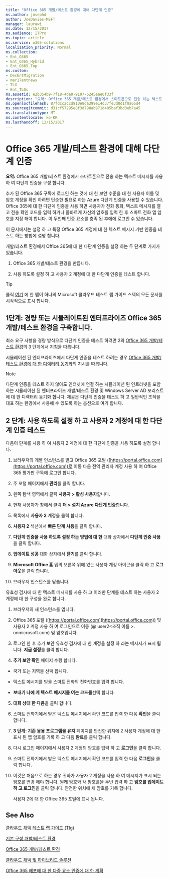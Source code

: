 ```yaml
---
title: "Office 365 개발/테스트 환경에 대해 다단계 인증"
ms.author: josephd
author: JoeDavies-MSFT
manager: laurawi
ms.date: 12/15/2017
ms.audience: ITPro
ms.topic: article
ms.service: o365-solutions
localization_priority: Normal
ms.collection:
- Ent_O365
- Ent_O365_Hybrid
- Ent_O365_Top
ms.custom:
- DecEntMigration
- mar17entnews
- TLG
- Ent_TLGs
ms.assetid: e2b354b9-7f18-4da0-9107-6245eae0f33f
description: "요약: Office 365 개발/테스트 환경에서 스마트폰으로 전송 하는 텍스트 메시지를 사용 하 여 다단계 인증을 구성 합니다."
ms.openlocfilehash: 87fdcc2ccd910e8da399e14d37fe3d0d1f0a66d4
ms.sourcegitcommit: d31cf57295e8f3d798ab971d405baf3bd3eb7a45
ms.translationtype: MT
ms.contentlocale: ko-KR
ms.lasthandoff: 12/15/2017
---
```

# <a name="multi-factor-authentication-for-your-office-365-devtest-environment"></a>Office 365 개발/테스트 환경에 대해 다단계 인증

 **요약:** Office 365 개발/테스트 환경에서 스마트폰으로 전송 하는 텍스트 메시지를 사용 하 여 다단계 인증을 구성 합니다.
  
추가 된 Office 365 구독에 로그인 하는 것에 대 한 보안 수준을 대 한 사용자 이름 및 암호 계정을 확인 하려면 단순한 필요로 하는 Azure 다단계 인증을 사용할 수 있습니다. Office 365에 대 한 다단계 인증을 사용 하면 사용자가 전화 통화, 텍스트 메시지를 열고 전송 확인 코드를 입력 하거나 올바르게 자신의 암호를 입력 한 후 스마트 전화 앱 암호를 지정 해야 합니다. 이 두번째 인증 요소를 충족 된 후에에 로그인 수 있습니다. 
  
이 문서에서는 설정 하 고 특정 Office 365 계정에 대 한 텍스트 메시지 기반 인증을 테스트 하는 방법에 설명 합니다.
  
개발/테스트 환경에서 Office 365에 대 한 다단계 인증을 설정 하는 두 단계로 가지가 있습니다.
  
1. Office 365 개발/테스트 환경을 만듭니다.
    
2. 사용 하도록 설정 하 고 사용자 2 계정에 대 한 다단계 인증을 테스트 합니다.
    
> [!TIP]
> 클릭 [여기](http://aka.ms/catlgstack) 에 한 맵이 하나의 Microsoft 클라우드 테스트 랩 가이드 스택의 모든 문서를 시각적으로 표시 합니다.
  
## <a name="phase-1-build-out-your-lightweight-or-simulated-enterprise-office-365-devtest-environment"></a>1단계: 경량 또는 시뮬레이트된 엔터프라이즈 Office 365 개발/테스트 환경을 구축합니다.

최소 요구 사항을 경량 방식으로 다단계 인증을 테스트 하려면 2와 [Office 365 개발/테스트 환경](office-365-dev-test-environment.md)의 3 단계에서 지침을 따릅니다.
  
시뮬레이션 된 엔터프라이즈에서 다단계 인증을 테스트 하려는 경우 [Office 365 개발/테스트 환경에 대 한 디렉터리 동기화](dirsync-for-your-office-365-dev-test-environment.md)의 지시를 따릅니다.
  
> [!NOTE]
> 다단계 인증을 테스트 하지 않아도 인터넷에 연결 하는 시뮬레이션 된 인트라넷을 포함 하는 시뮬레이션 된 엔터프라이즈 개발/테스트 환경 및 Windows Server AD 포리스트에 대 한 디렉터리 동기화 합니다. 제공은 다단계 인증을 테스트 하 고 일반적인 조직을 대표 하는 환경에서 사용해 수 있도록 하는 옵션으로 여기 합니다. 
  
## <a name="phase-2-enable-and-test-multi-factor-authentication-for-the-user-2-account"></a>2 단계: 사용 하도록 설정 하 고 사용자 2 계정에 대 한 다단계 인증 테스트

다음이 단계를 사용 하 여 사용자 2 계정에 대 한 다단계 인증을 사용 하도록 설정 합니다.
  
1. 브라우저의 개별 인스턴스를 열고 Office 365 포털 ([https://portal.office.com](https://portal.office.com))로 이동 다음 전역 관리자 계정 사용 하 여 Office 365 평가판 구독에 로그인 합니다.
    
2. 주 포털 페이지에서 **관리**를 클릭 합니다.
    
3. 왼쪽 탐색 영역에서 클릭 **사용자 > 활성 사용자**합니다.
    
4. 현재 사용자가 창에서 클릭 **더 > 설치 Azure 다단계 인증**합니다.
    
5. 목록에서 **사용자 2** 계정을 클릭 합니다.
    
6. **사용자 2** 섹션에서 **빠른 단계** **사용**을 클릭 합니다.
    
7. **다단계 인증을 사용 하도록 설정 하는 방법에 대 한** 대화 상자에서 **다단계 인증 사용**을 클릭 합니다.
    
8. **업데이트 성공** 대화 상자에서 **닫기**를 클릭 합니다.
    
9. **Microsoft Office 홈** 탭의 오른쪽 위에 있는 사용자 계정 아이콘을 클릭 하 고 **로그 아웃**을 클릭 합니다.
    
10. 브라우저 인스턴스를 닫습니다.
    
유효성 검사에 대 한 텍스트 메시지를 사용 하 고 이러한 단계를 테스트 하는 사용자 2 계정에 대 한 구성을 완료 합니다.
  
1. 브라우저의 새 인스턴스를 엽니다.
    
2. Office 365 포털 ([https://portal.office.com](https://portal.office.com)) 및 사용자 2 계정 사용 하 여 로그인으로 이동 (@ user2\<조직 이름 >. onmicrosoft.com) 및 암호입니다.
    
3. 로그인 한 후 추가 보안 유효성 검사에 대 한 계정을 설정 하 라는 메시지가 표시 됩니다. **지금 설정**를 클릭 합니다.
    
4. **추가 보안 확인** 페이지 수행 합니다.
    
  - 국가 또는 지역을 선택 합니다.
    
  - 텍스트 메시지를 받을 스마트 전화의 전화번호를 입력 합니다.
    
  - **보내기 나에 게 텍스트 메시지를 여는 코드를**선택 합니다.
    
5. **대화 상대 한 다음**을 클릭 합니다.
    
6. 스마트 전화기에서 받은 텍스트 메시지에서 확인 코드를 입력 한 다음 **확인**을 클릭 합니다.
    
7. **3 단계: 기존 응용 프로그램을 유지** 페이지를 안전한 위치에 2 사용자 계정에 대 한 표시 된 앱 암호를 기록 하 고 다음 **완료**를 클릭 합니다.
    
8. 다시 로그인 페이지에서 사용자 2 계정의 암호를 입력 하 고 **로그인**을 클릭 합니다.
    
9. 스마트 전화기에서 받은 텍스트 메시지에서 확인 코드를 입력 한 다음 **로그인**을 클릭 합니다.
    
10. 이것은 처음으로 하는 경우 귀하가 사용자 2 계정을 사용 하 여 메시지가 표시 되는 암호를 변경 해야 합니다. 원래 암호와 새 암호를을 두번 입력 하 고 **암호를 업데이트 하 고 로그인**을 클릭 합니다. 안전한 위치에 새 암호를 기록 합니다.
    
    사용자 2에 대 한 Office 365 포털에 표시 됩니다.
    
## <a name="see-also"></a>See Also

[클라우드 채택 테스트 랩 가이드 (Tlg)](cloud-adoption-test-lab-guides-tlgs.md)
  
[기본 구성 개발/테스트 환경](base-configuration-dev-test-environment.md)
  
[Office 365 개발/테스트 환경](office-365-dev-test-environment.md)
  
[클라우드 채택 및 하이브리드 솔루션](cloud-adoption-and-hybrid-solutions.md)

[Office 365 배포에 대 한 다중 요소 인증에 대 한 계획](https://support.office.com/article/Plan-for-multi-factor-authentication-for-Office-365-Deployments-043807b2-21db-4d5c-b430-c8a6dee0e6ba)

